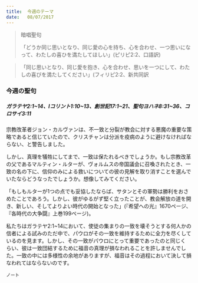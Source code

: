 ```yaml
---
title:  今週のテーマ
date:   08/07/2017
---
```


> <p>暗唱聖句</p>
> 「どうか同じ思いとなり、同じ愛の心を持ち、心を合わせ、一つ思いになって、わたしの喜ひを満たしてほしい」(ピリピ2:2、口語訳)

> <p></p>
> 「同じ思いとなり、同じ愛を抱き、心を合わせ、思いを一つにして、わたしの喜びを満たしてください」(フィリピ2:2、新共同訳

### 今週の聖句

##### ガラテヤ2:1~14、Iコリント1:10~13、創世記17:1~21、聖句ヨハネ8:31~36、コロサイ3:11

宗教改革者ジョン・カルヴァンは、不一致と分裂が教会に対する悪魔の重要な策略であると信じていたので、クリスチャンは分派を疫病のように避けなければならない、と警告しました。

しかし、真理を犠牲にしてまで、一致は保たれるべきでしょうか。もし宗教改革の父であるマルティン・ルターが、ヴォルムスの帝国議会に召喚されたとき、一致の名の下に、信仰のみによる救いについての彼の見解を取り消すことを選んでいたならどうなったでしょうか。想像してみてください。

「もしもルターが1つの点でも妥協したならば、サタンとその軍勢は勝利をおさめたことであろう。しかし、彼がゆるがず堅く立ったことが、教会解放の道を開き、新しい、そしてよりよい時代の開始となった」(『希望への光』1670ページ、『各時代の大争闘』上巻199ページ)。

私たちはガラテヤ2:1~14において、使徒の集まりの一致を壊そうとする何人かの信者による試みのただ中で、パウロがその一致を維持するために全力を尽くしているのを見ます。しかし、その一致がパウロにとって重要であったのと同じく
らい、彼は一致団結するために福音の真理が損なわれることを許しませんでした。一致の中には多様性の余地がありますが、福音はその過程において決して損なわれてはならないのです。

`ノート`
